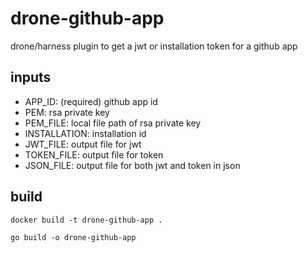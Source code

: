 # drone-github-app

drone/harness plugin to get a jwt or installation token for a github app

## inputs

- APP_ID: (required) github app id
- PEM: rsa private key
- PEM_FILE: local file path of rsa private key
- INSTALLATION: installation id
- JWT_FILE: output file for jwt
- TOKEN_FILE: output file for token
- JSON_FILE: output file for both jwt and token in json

## build

`docker build -t drone-github-app .`

`go build -o drone-github-app`
